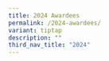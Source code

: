 ```yaml
---
title: 2024 Awardees
permalink: /2024-awardees/
variant: tiptap
description: ""
third_nav_title: "2024"
---
```

